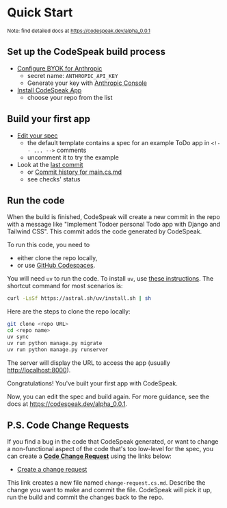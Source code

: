 Quick Start
===========

<sub>Note: find detailed docs at https://codespeak.dev/alpha_0.0.1</sub>

## Set up the CodeSpeak build process

- [Configure BYOK for Anthropic](../../settings/secrets/actions/new)
  - secret name: `ANTHROPIC_API_KEY`
  - Generate your key with [Anthropic Console](https://console.anthropic.com/settings/keys)
- [Install CodeSpeak App](https://github.com/apps/codespeak-build/installations/new)
  - choose your repo from the list

## Build your first app
- [Edit your spec](../../edit/main/spec/main.cs.md)
  - the default template contains a spec for an example ToDo app in `<!-- ... -->` comments
  - uncomment it to try the example
- Look at the [last commit](../../commit/HEAD)
  - or [Commit history for main.cs.md](../../commits/main/spec/main.cs.md)
  - see checks' status

## Run the code

When the build is finished, CodeSpeak will create a new commit in the repo with a message like "Implement Todoer personal Todo app with Django and Tailwind CSS". This commit adds the code generated by CodeSpeak.

To run this code, you need to
- either clone the repo locally,
- or use [GitHub Codespaces](../../codespaces).

You will need `uv` to run the code. To install `uv`, use [these instructions](https://docs.astral.sh/uv/getting-started/installation/). The shortcut command for most scenarios is:
```bash
curl -LsSf https://astral.sh/uv/install.sh | sh
```

Here are the steps to clone the repo locally:
```bash
git clone <repo URL>
cd <repo name>
uv sync
uv run python manage.py migrate
uv run python manage.py runserver
```

The server will display the URL to access the app (usually [http://localhost:8000](http://localhost:8000)).

Congratulations! You've built your first app with CodeSpeak.

Now, you can edit the spec and build again. For more guidance, see the  docs at https://codespeak.dev/alpha_0.0.1.

## P.S. Code Change Requests

If you find a bug in the code that CodeSpeak generated, or want to change a non-functional aspect of the code that's too low-level for the spec, you can create a [**Code Change Request**](https://codespeak.notion.site/Fixing-Bugs-and-micro-decisions-with-Code-Change-Requests-CCR-286822cd3e34807090b3f78755f01b04?pvs=74) using the links below:

- [Create a change request](../../new/main?filename=change-request.cs.md&value=Describe%20your%20change%20request%20here)

This link creates a new file named `change-request.cs.md`. Describe the change you want to make and commit the file. CodeSpeak will pick it up, run the build and commit the changes back to the repo.
